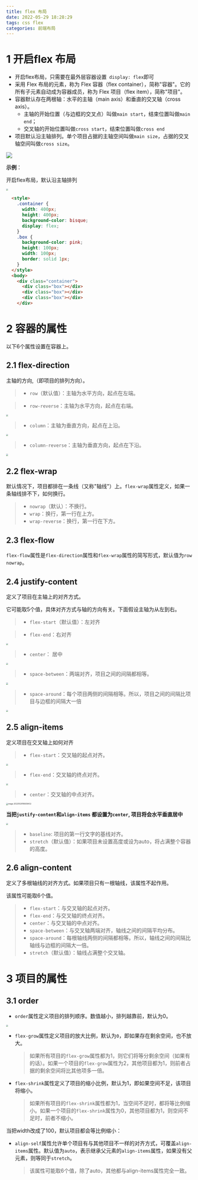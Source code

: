 ```yaml
---
title: flex 布局
date: 2022-05-29 18:28:29
tags: css flex
categories: 前端布局
---
```


# 1 开启flex 布局

- 开启flex布局，只需要在最外层容器设置` display: flex`即可
- 采用 Flex 布局的元素，称为 Flex 容器（flex container），简称"容器"。它的所有子元素自动成为容器成员，称为 Flex 项目（flex item），简称"项目"。
- 容器默认存在两根轴：水平的主轴（main axis）和垂直的交叉轴（cross axis）。
  - 主轴的开始位置（与边框的交叉点）叫做`main start`，结束位置叫做`main end`；
  - 交叉轴的开始位置叫做`cross start`，结束位置叫做`cross end`
- 项目默认沿主轴排列。单个项目占据的主轴空间叫做`main size`，占据的交叉轴空间叫做`cross size`。

![](https://panyuro.oss-cn-beijing.aliyuncs.com/20220529192600.png)

**示例**：

开启flex布局，默认沿主轴排列

<img src="https://panyuro.oss-cn-beijing.aliyuncs.com/20220529194352.png" style="zoom:33%;" />

```html
  <style>
    .container {
      width: 400px;
      height: 400px;
      background-color: bisque;
      display: flex;
    }
    .box {
      background-color: pink;
      height: 100px;
      width: 100px;
      border: solid 1px;
    }
  </style>
  <body>
    <div class="container">
      <div class="box"></div>
      <div class="box"></div>
      <div class="box"></div>
    </div>
```

# 2 容器的属性

以下6个属性设置在容器上。

## 2.1 flex-direction

主轴的方向,（即项目的排列方向）。

> - `row`（默认值）：主轴为水平方向，起点在左端。

> - `row-reverse`：主轴为水平方向，起点在右端。

<img src="https://panyuro.oss-cn-beijing.aliyuncs.com/20220529194849.png" style="zoom:33%;" />

> - `column`：主轴为垂直方向，起点在上沿。

<img src="https://panyuro.oss-cn-beijing.aliyuncs.com/20220529194940.png" style="zoom:33%;" />

> - `column-reverse`：主轴为垂直方向，起点在下沿。

<img src="https://panyuro.oss-cn-beijing.aliyuncs.com/20220529195014.png" style="zoom:33%;" />

## 2.2 flex-wrap

默认情况下，项目都排在一条线（又称"轴线"）上。`flex-wrap`属性定义，如果一条轴线排不下，如何换行。

> - `nowrap`（默认）：不换行。
> - `wrap`：换行，第一行在上方。
> - `wrap-reverse`：换行，第一行在下方。

## 2.3 flex-flow

`flex-flow`属性是`flex-direction`属性和`flex-wrap`属性的简写形式，默认值为`row nowrap`。

## 2.4 justify-content

定义了项目在主轴上的对齐方式。

它可能取5个值，具体对齐方式与轴的方向有关。下面假设主轴为从左到右。

> - `flex-start`（默认值）：左对齐



> - `flex-end`：右对齐

<img src="https://panyuro.oss-cn-beijing.aliyuncs.com/20220529195131.png" style="zoom:33%;" />

> - `center`： 居中

<img src="https://panyuro.oss-cn-beijing.aliyuncs.com/20220529195153.png" style="zoom:33%;" />

> - `space-between`：两端对齐，项目之间的间隔都相等。

<img src="https://panyuro.oss-cn-beijing.aliyuncs.com/20220529195227.png" style="zoom:33%;" />

> - `space-around`：每个项目两侧的间隔相等。所以，项目之间的间隔比项目与边框的间隔大一倍

<img src="https://panyuro.oss-cn-beijing.aliyuncs.com/20220529195340.png" style="zoom:33%;" />

## 2.5 align-items

定义项目在交叉轴上如何对齐

> - `flex-start`：交叉轴的起点对齐。

<img src="https://panyuro.oss-cn-beijing.aliyuncs.com/20220529195559.png" style="zoom:33%;" />

> - `flex-end`：交叉轴的终点对齐。

<img src="https://panyuro.oss-cn-beijing.aliyuncs.com/20220529195624.png" style="zoom:33%;" />

> - `center`：交叉轴的中点对齐。

<img src="/Users/yuroupan/Library/Application Support/typora-user-images/image-20220529195658432.png" alt="image-20220529195658432" style="zoom:33%;" />

**当把`justify-content`和`align-items` 都设置为`center`, 项目将会水平垂直居中**

<img src="https://panyuro.oss-cn-beijing.aliyuncs.com/20220529200655.png" style="zoom:33%;" />

> - `baseline`: 项目的第一行文字的基线对齐。
> - `stretch`（默认值）：如果项目未设置高度或设为auto，将占满整个容器的高度。

## 2.6 align-content

定义了多根轴线的对齐方式。如果项目只有一根轴线，该属性不起作用。

该属性可能取6个值。

>- `flex-start`：与交叉轴的起点对齐。
>- `flex-end`：与交叉轴的终点对齐。
>- `center`：与交叉轴的中点对齐。
>- `space-between`：与交叉轴两端对齐，轴线之间的间隔平均分布。
>- `space-around`：每根轴线两侧的间隔都相等。所以，轴线之间的间隔比轴线与边框的间隔大一倍。
>- `stretch`（默认值）：轴线占满整个交叉轴。

# 3 项目的属性

## 3.1 order

- `order`属性定义项目的排列顺序。数值越小，排列越靠前，默认为0。

<img src="https://panyuro.oss-cn-beijing.aliyuncs.com/20220529201004.png" style="zoom:33%;" />

- `flex-grow`属性定义项目的放大比例，默认为`0`，即如果存在剩余空间，也不放大。

  > 如果所有项目的`flex-grow`属性都为1，则它们将等分剩余空间（如果有的话）。如果一个项目的`flex-grow`属性为2，其他项目都为1，则前者占据的剩余空间将比其他项多一倍。

- `flex-shrink`属性定义了项目的缩小比例，默认为1，即如果空间不足，该项目将缩小。

  > 如果所有项目的`flex-shrink`属性都为1，当空间不足时，都将等比例缩小。如果一个项目的`flex-shrink`属性为0，其他项目都为1，则空间不足时，前者不缩小。

当把width改成了100，默认项目都会等比例缩小：

- `align-self`属性允许单个项目有与其他项目不一样的对齐方式，可覆盖`align-items`属性。默认值为`auto`，表示继承父元素的`align-items`属性，如果没有父元素，则等同于`stretch`。

  > 该属性可能取6个值，除了auto，其他都与align-items属性完全一致。

